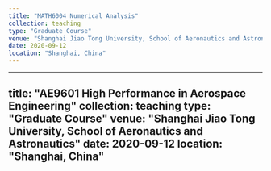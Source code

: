 ```yaml
---
title: "MATH6004 Numerical Analysis"
collection: teaching
type: "Graduate Course"
venue: "Shanghai Jiao Tong University, School of Aeronautics and Astronautics"
date: 2020-09-12
location: "Shanghai, China"
---
```


---
title: "AE9601 High Performance in Aerospace Engineering"
collection: teaching
type: "Graduate Course"
venue: "Shanghai Jiao Tong University, School of Aeronautics and Astronautics"
date: 2020-09-12
location: "Shanghai, China"
---



